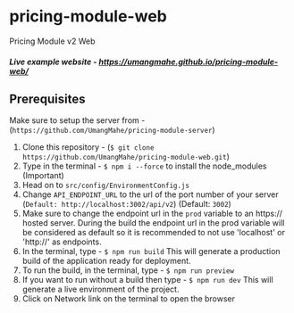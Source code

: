 # pricing-module-web

Pricing Module v2 Web

##### Live example website - https://umangmahe.github.io/pricing-module-web/

## Prerequisites

Make sure to setup the server from - (`https://github.com/UmangMahe/pricing-module-server`)

1) Clone this repository - (`$ git clone https://github.com/UmangMahe/pricing-module-web.git`)
2) Type in the terminal - `$ npm i --force` to install the node_modules (Important)
3) Head on to `src/config/EnvironmentConfig.js`
2) Change `API_ENDPOINT_URL` to the url of the port number of your server (`Default: http://localhost:3002/api/v2`) (Default: `3002`)
3) Make sure to change the endpoint url in the `prod` variable to an https:// hosted server. During the build the endpoint url in the prod variable will be considered as default so it is recommended to not use 'localhost' or 'http://' as endpoints.
4) In the terminal, type - `$ npm run build` This will generate a production build of the application ready for deployment.
5) To run the build, in the terminal, type - `$ npm run preview`
6) If you want to run without a build then type - `$ npm run dev` This will generate a live environment of the project.
7) Click on Network link on the terminal to open the browser




